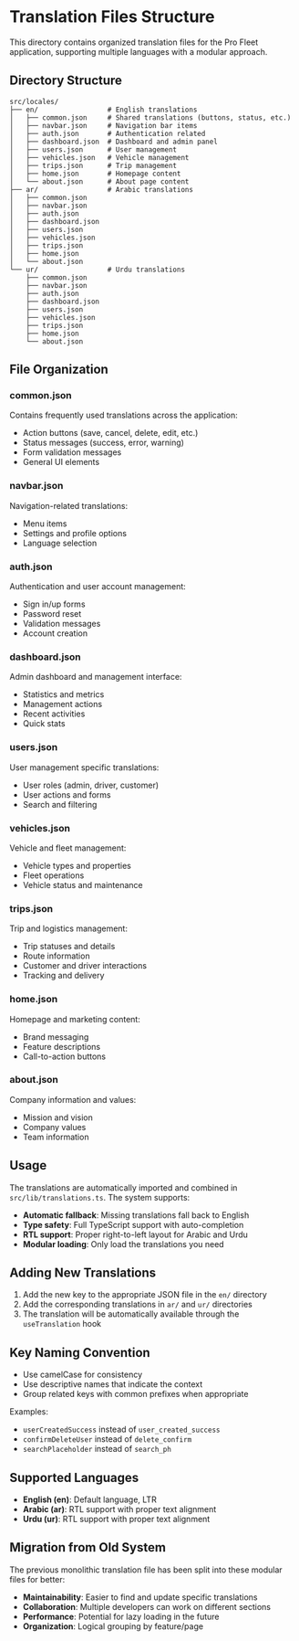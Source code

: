 # Translation Files Structure

This directory contains organized translation files for the Pro Fleet application, supporting multiple languages with a modular approach.

## Directory Structure

```
src/locales/
├── en/                 # English translations
│   ├── common.json     # Shared translations (buttons, status, etc.)
│   ├── navbar.json     # Navigation bar items
│   ├── auth.json       # Authentication related
│   ├── dashboard.json  # Dashboard and admin panel
│   ├── users.json      # User management
│   ├── vehicles.json   # Vehicle management
│   ├── trips.json      # Trip management
│   ├── home.json       # Homepage content
│   └── about.json      # About page content
├── ar/                 # Arabic translations
│   ├── common.json
│   ├── navbar.json
│   ├── auth.json
│   ├── dashboard.json
│   ├── users.json
│   ├── vehicles.json
│   ├── trips.json
│   ├── home.json
│   └── about.json
└── ur/                 # Urdu translations
    ├── common.json
    ├── navbar.json
    ├── auth.json
    ├── dashboard.json
    ├── users.json
    ├── vehicles.json
    ├── trips.json
    ├── home.json
    └── about.json
```

## File Organization

### common.json
Contains frequently used translations across the application:
- Action buttons (save, cancel, delete, edit, etc.)
- Status messages (success, error, warning)
- Form validation messages
- General UI elements

### navbar.json
Navigation-related translations:
- Menu items
- Settings and profile options
- Language selection

### auth.json
Authentication and user account management:
- Sign in/up forms
- Password reset
- Validation messages
- Account creation

### dashboard.json
Admin dashboard and management interface:
- Statistics and metrics
- Management actions
- Recent activities
- Quick stats

### users.json
User management specific translations:
- User roles (admin, driver, customer)
- User actions and forms
- Search and filtering

### vehicles.json
Vehicle and fleet management:
- Vehicle types and properties
- Fleet operations
- Vehicle status and maintenance

### trips.json
Trip and logistics management:
- Trip statuses and details
- Route information
- Customer and driver interactions
- Tracking and delivery

### home.json
Homepage and marketing content:
- Brand messaging
- Feature descriptions
- Call-to-action buttons

### about.json
Company information and values:
- Mission and vision
- Company values
- Team information

## Usage

The translations are automatically imported and combined in `src/lib/translations.ts`. The system supports:

- **Automatic fallback**: Missing translations fall back to English
- **Type safety**: Full TypeScript support with auto-completion
- **RTL support**: Proper right-to-left layout for Arabic and Urdu
- **Modular loading**: Only load the translations you need

## Adding New Translations

1. Add the new key to the appropriate JSON file in the `en/` directory
2. Add the corresponding translations in `ar/` and `ur/` directories
3. The translation will be automatically available through the `useTranslation` hook

## Key Naming Convention

- Use camelCase for consistency
- Use descriptive names that indicate the context
- Group related keys with common prefixes when appropriate

Examples:
- `userCreatedSuccess` instead of `user_created_success`
- `confirmDeleteUser` instead of `delete_confirm`
- `searchPlaceholder` instead of `search_ph`

## Supported Languages

- **English (en)**: Default language, LTR
- **Arabic (ar)**: RTL support with proper text alignment
- **Urdu (ur)**: RTL support with proper text alignment

## Migration from Old System

The previous monolithic translation file has been split into these modular files for better:
- **Maintainability**: Easier to find and update specific translations
- **Collaboration**: Multiple developers can work on different sections
- **Performance**: Potential for lazy loading in the future
- **Organization**: Logical grouping by feature/page
